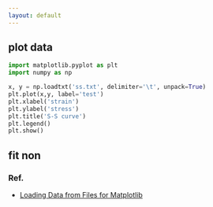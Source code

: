 ```yaml
---
layout: default
---
```


## plot data

```python
import matplotlib.pyplot as plt
import numpy as np

x, y = np.loadtxt('ss.txt', delimiter='\t', unpack=True)
plt.plot(x,y, label='test')
plt.xlabel('strain')
plt.ylabel('stress')
plt.title('S-S curve')
plt.legend()
plt.show()
```

## fit non


### Ref.

- [Loading Data from Files for Matplotlib](https://pythonprogramming.net/loading-file-data-matplotlib-tutorial/)

